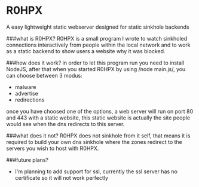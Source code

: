 # R0HPX
A easy lightweight static webserver designed for static sinkhole backends

###what is R0HPX?
R0HPX is a small program I wrote to watch sinkholed connections interactively from people within the local network and to work as a static backend to show users a website why it was blocked.

###how does it work?
in order to let this program run you need to install NodeJS, after that when you started R0HPX by using /node main.js/, you can choose between 3 modus:

- malware
- advertise
- redirections

once you have choosed one of the options, a web server will run on port 80 and 443 with a static website, this static website is actually the site people would see when the dns redirects to this server.

###what does it not?
R0HPX does not sinkhole from it self, that means it is required to build your own dns sinkhole where the zones redirect to the servers you wish to host with R0HPX.

###future plans?
- I'm planning to add support for ssl, currently the ssl server has no certificate so it will not work perfectly